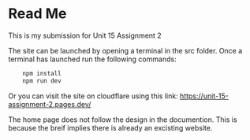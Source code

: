 # Read Me

This is my submission for Unit 15 Assignment 2

The site can be launched by opening a terminal in the src folder. Once a terminal has launched run the following commands:

```bash
    npm install
    npm run dev
```

Or you can visit the site on cloudflare using this link: <https://unit-15-assignment-2.pages.dev/>

The home page does not follow the design in the documention. This is because the breif implies there is already an excisting website.

